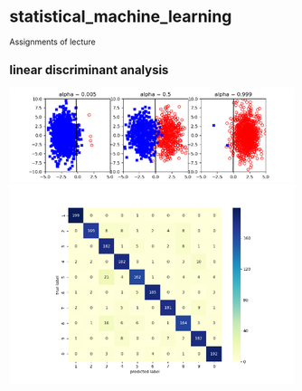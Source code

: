 # statistical_machine_learning
Assignments of lecture

## linear discriminant analysis
![fisher](https://github.com/arahatashun/Statistical_Machine_Learning/blob/master/linear_discriminant_analysis/fisher.png)
![digits](https://github.com/arahatashun/Statistical_Machine_Learning/blob/master/linear_discriminant_analysis/digit.png)
